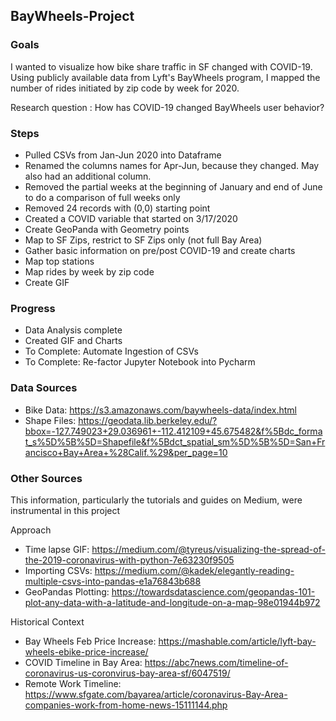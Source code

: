 ## BayWheels-Project

### Goals
I wanted to visualize how bike share traffic in SF changed with COVID-19. Using publicly available data from Lyft's BayWheels program, I mapped the number of rides initiated by zip code by week for 2020. 

Research question : How has COVID-19 changed BayWheels user behavior?

### Steps
- Pulled CSVs from Jan-Jun 2020 into Dataframe
- Renamed the columns names for Apr-Jun, because they changed. May also had an additional column. 
- Removed the partial weeks at the beginning of January and end of June to do a comparison of full weeks only
- Removed 24 records with (0,0) starting point
- Created a COVID variable that started on 3/17/2020
- Create GeoPanda with Geometry points
- Map to SF Zips, restrict to SF Zips only (not full Bay Area)
- Gather basic information on pre/post COVID-19 and create charts
- Map top stations
- Map rides by week by zip code
- Create GIF

### Progress
- Data Analysis complete
- Created GIF and Charts
- To Complete: Automate Ingestion of CSVs
- To Complete: Re-factor Jupyter Notebook into Pycharm

### Data Sources
- Bike Data: https://s3.amazonaws.com/baywheels-data/index.html
- Shape Files: https://geodata.lib.berkeley.edu/?bbox=-127.749023+29.036961+-112.412109+45.675482&f%5Bdc_format_s%5D%5B%5D=Shapefile&f%5Bdct_spatial_sm%5D%5B%5D=San+Francisco+Bay+Area+%28Calif.%29&per_page=10

### Other Sources 
This information, particularly the tutorials and guides on Medium, were instrumental in this project

Approach
- Time lapse GIF: https://medium.com/@tyreus/visualizing-the-spread-of-the-2019-coronavirus-with-python-7e63230f9505
- Importing CSVs: https://medium.com/@kadek/elegantly-reading-multiple-csvs-into-pandas-e1a76843b688
- GeoPandas Plotting: https://towardsdatascience.com/geopandas-101-plot-any-data-with-a-latitude-and-longitude-on-a-map-98e01944b972

Historical Context
- Bay Wheels Feb Price Increase: https://mashable.com/article/lyft-bay-wheels-ebike-price-increase/
- COVID Timeline in Bay Area: https://abc7news.com/timeline-of-coronavirus-us-coronvirus-bay-area-sf/6047519/
- Remote Work Timeline: https://www.sfgate.com/bayarea/article/coronavirus-Bay-Area-companies-work-from-home-news-15111144.php

